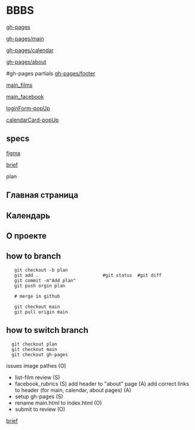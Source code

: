 # BBBS


[gh-pages](https://yandex-prakticumnko.github.io/BBBS/)

[gh-pages/main](https://yandex-prakticumnko.github.io/BBBS/main)

[gh-pages/calendar](https://yandex-prakticumnko.github.io/BBBS/calendar)

[gh-pages/about](https://yandex-prakticumnko.github.io/BBBS/about)


#gh-pages partials
[gh-pages/footer](https://yandex-prakticumnko.github.io/BBBS/footer)

[main_films](https://yandex-prakticumnko.github.io/BBBS/main_films)

[main_facebook](https://yandex-prakticumnko.github.io/BBBS/main_facebook)

[loginForm-popUp](https://yandex-prakticumnko.github.io/BBBS/loginForm-popUp)

[calendarCard-popUp](https://yandex-prakticumnko.github.io/BBBS/calendarCard-popUp)



## specs

[figma](https://www.figma.com/file/11gCLSDOYlvkbuI3FU36Up/BBBS-for-students?node-id=0%3A1)

[brief](https://www.notion.so/4bf1679662f241ee926fbe21160501c2)


plan
  ## Главная страница
  ## Календарь
  ## О проекте


## how to branch
  ```
     git checkout -b plan
     git add .                        #git status  #git diff 
     git commit -m"Add plan"
     git push orgin plan
     
     # merge in github 
      
     git checkout main
     git pull origin main
   ```


## how to switch branch
  ```
    git checkout plan
    git checkout main
    git checkout gh-pages
  ```

issues
  image pathes (O)
  - list-film review (S)
  - facebook_rubrics (S)
  add header to "about" page (A)
  add correct links to header (for main, calendar, about pages) (A)
  - setup gh-pages (S)
  - rename main.html to index.html (O)
  - submit to review (O)

[brief](https://www.notion.so/4bf1679662f241ee926fbe21160501c2)

